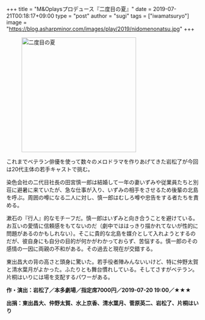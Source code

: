 +++
title = "M&Oplaysプロデュース『二度目の夏』"
date = 2019-07-21T00:18:17+09:00
type = "post"
author = "sugi"
tags = ["iwamatsuryo"]
image = "https://blog.asharpminor.com/images/play/2019/nidomenonatsu.jpg"
+++
<figure class="alignleft"><img src="/images/play/2019/nidomenonatsu.jpg" alt="二度目の夏" style="width: 300px !important;"></figure>

これまでベテラン俳優を使って数々のメロドラマを作りあげてきた岩松了が今回は20代主体の若手キャストで挑む。

染色会社の二代目社長の田宮慎一郎は結婚して一年の妻いずみや従業員たちと別荘に避暑に来ていたが、急な仕事が入り、いずみの相手をさせるため後輩の北島を呼ぶ。周囲の噂になる二人に対し、慎一郎はむしろ噂や忠告をする者たちを責める。

漱石の『行人』的なモチーフだ。慎一郎はいずみと向き合うことを避けている。お互いの愛情に信頼感をもてないのだ（劇中でははっきり描かれてないが性的に問題があるのかもしれない）。そこに貴的な北島を媒介として入れようとするのだが、彼自身にも自分の目的が何かがわかっておらず、苦悩する。慎一郎のその感情の一因に両親の不和がある。その過去と現在が交錯する。

東出昌大の背の高さと頭身に驚いた。若手役者陣みんないいけど、特に仲野太賀と清水葉月がよかった。ふたりとも舞台慣れしている。そしてさすがベテラン。片桐はいりには場を支配するパワーがある。

**作・演出：岩松了／本多劇場／指定席7000円／2019-07-20 19:00／★★★**

**出捐：東出昌大、仲野太賀、水上京香、清水葉月、菅原英二、岩松了、片桐はいり**
